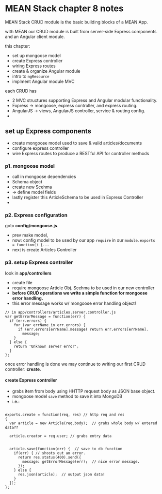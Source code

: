 MEAN Stack chapter 8 notes
====


MEAN Stack CRUD module is the basic building blocks of a MEAN App.

with MEAN our CRUD module is built from server-side Express components and
an Angular client module.

this chapter:
- set up mongoose model
- create Express controller
- wiring Express routes
- create & organize Angular module
- intro to `ngResource`
- implment Angular module MVC



each CRUD has
- 2 MVC structures supporting Express and Angular modular functionality.
- Express -> mongoose, express controller, and express routing.
- AngularJS -> views, AngularJS controller, service & routing config.
- 

## set up Express components

- create mongoose model used to save & valid articles/documents
- configure express controller
- wire Express routes to produce a RESTful API for controller methods

### p1. mongoose model

- call in mongoose dependencies
- Schema object
- create new Scehma
- -> define model fields
- lastly register this ArticleSchema to be used in Express Controller
- 
### p2. Express configuration

goto **config/mongoose.js**.

- prev make model,
- now: config model to be used by our app
`require` in our `module.exports = function() {...`
- next is create Articles Controller


### p3. setup Express controller

look in **app/controllers**
- create file
- require mongoose Article Obj. Scehma to be used in our new controller
- **before CRUD operations we write a simple function for mongoose error handling.**
- this error message works w/ mongoose error handling object!


```
// in app/controllers/articles.server.controller.js
var getErrorMessage = function(err) {
  if (err.errors) {
    for (var errName in err.errors) {
      if (err.errors[errName].message) return err.errors[errName].
        message;
    }
  } else {
    return 'Unknown server error';
  }
};

```

once error handling is done we may continue to writing our first CRUD controller: **create**.

#### create Express controller

- grabs item from body using HHTTP request body as JSON base object.
- mongoose model `save` method to save it into MongoDB
- i.e.:


```

exports.create = function(req, res) // http req and res
{
  var article = new Article(req.body);  // grabs whole body w/ entered data??
  
  article.creator = req.user; // grabs entry data
  
  
  article.save(function(err) {  // save to db function
    if(err) { // shoots out an error.
      return res.status(400).send({
        message: getErrorMessage(err);  // nice error message.
      });
    } else {
      res.json(article);  // output json data!
    }
  });
};

```



